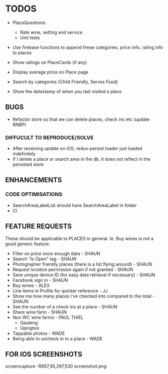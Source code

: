 # TODOS

- PlaceQuestions:

  - Rate wine, setting and service
  - Unit tests

- Use firebase functions to append these categories, price info, rating info to places
- Show ratings on PlaceCards (if any)
- Display average price on Place page
- Search by categories (Child Friendly, Serves Food)
- Show the datestamp of when you last visited a place

## BUGS

- Refactor store so that we can delete places, check ins etc (update RNBP)

### DIFFUCULT TO REPRODUCE/SOLVE

- After receiving update on iOS, redux-persist loader just loaded indefinitely
- If I delete a place or search area in the db, it does not reflect in the persisted store

## ENHANCEMENTS

### CODE OPTIMISATIONS

- SearchAreaLabelList should have SearchAreaLabel in folder
- CI

## FEATURE REQUESTS

These should be applicable to PLACES in general. Ie. Buy wines is not a good generic feature.

- Filter on price once enough data - SHAUN
- Search "Is Open" tag - SHAUN
- Photographer friendly places (there is a list flying around) - SHAUN
- Request location permission again if not granted - SHAUN
- Save unique device ID (for easy data retrieval if necessary) - SHAUN
- Facebook sign in - SHAUN
- Buy wines - ALEX
- Line items in Profile for quicker reference - JJ
- Show me how many places I've checked into compared to the total - SHAUN
- See the number of a check ins at a place - SHAUN
- Share wine farm - SHAUN
- Non WC wine farms - PAUL THIEL
  - Gauteng
  - Upington
- Tappable photos - WADE
- Being able to uncheck in to a place - WADE

## FOR IOS SCREENSHOTS

screencapture -R957,95,297,530 screenshot.png

